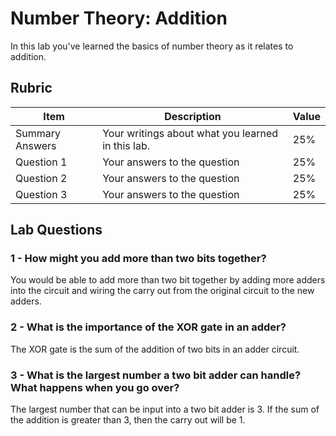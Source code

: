 # Number Theory: Addition

In this lab you've learned the basics of number theory as it relates to addition.

## Rubric

| Item | Description | Value |
| ---- | ----------- | ----- |
| Summary Answers | Your writings about what you learned in this lab. | 25% |
| Question 1 | Your answers to the question | 25% |
| Question 2 | Your answers to the question | 25% |
| Question 3 | Your answers to the question | 25% |

## Lab Questions

### 1 - How might you add more than two bits together?
You would be able to add more than two bit together by adding more adders into the circuit and wiring the carry out from the original circuit to the new adders.

### 2 - What is the importance of the XOR gate in an adder?
The XOR gate is the sum of the addition of two bits in an adder circuit.

### 3 - What is the largest number a two bit adder can handle? What happens when you go over?
The largest number that can be input into a two bit adder is 3. If the sum of the addition is greater than 3, then the carry out will be 1.
